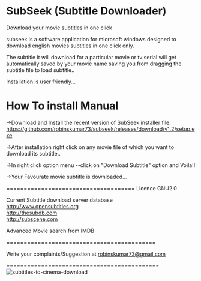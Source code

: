 SubSeek (Subtitle Downloader)
=======

Download your movie subtitles in one click

subseek is a software application for microsoft windows designed to download english movies subtitles in one click only.

The subtitle it will download for a particular movie or tv serial will get automatically saved by your movie name saving 
you from dragging the subtitle file to load subtitle..

Installation is user friendly...

How To install Manual
======================

->Download and Install the recent version of SubSeek installer file.     <br/>  https://github.com/robinskumar73/subseek/releases/download/v1.2/setup.exe
  
->After installation right click on any movie file of which you want to download its subtitle..

->In right click option menu
            --click on "Download Subtitle" option and Voila!!

->Your Favourate movie subtitle is downloaded...

=====================================
Licence GNU2.0

Current Subtitle download server database<br />
http://www.opensubtitles.org<br />
http://thesubdb.com<br />
http://subscene.com

Advanced Movie search from IMDB

===========================================

Write your complaints/Suggestion at
robinskumar73@gmail.com

============================================
![subtitles-to-cinema-download](https://f.cloud.github.com/assets/5016679/1981142/f8318314-83d0-11e3-9ef8-374d3cf19158.jpg)
